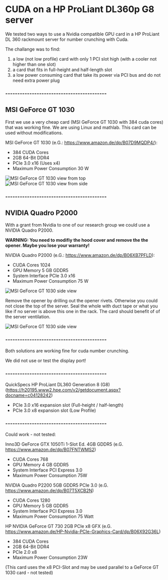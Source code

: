 # CUDA on a HP ProLiant DL360p G8 server  

We tested two ways to use a Nvidia compatible GPU card in a HP ProLiant DL 360 rackmount server for number crunching with Cuda. 

The challange was to find:
1) a low (not low profile) card with only 1 PCI slot high (with a cooler  not higher than one slot)
2) a card that fits in full-height and half-length slot
3) a low power consuming card that take its power via PCI bus and do not need extra power plug
 

### ------------------------------------------

## MSI GeForce GT 1030
First we use a very cheap card (MSI GeForce GT 1030 with 384 cuda cores) that was working fine. We are using Linux and mathlab.
This card can be used without modifications. 

MSI GeForce GT 1030 (e.G.: https://www.amazon.de/dp/B07D9MQDP4/):
- 384 CUDA Cores
- 2GB 64-Bit DDR4
- PCIe 3.0 x16 (Uses x4)
- Maximum Power Consumption 	30 W

![MSI GeForce GT 1030 view from top](IMG-20180925-WA0009.jpg)
![MSI GeForce GT 1030 view from side](IMG-20180925-WA0006.jpg)

### ------------------------------------------

	
## NVIDIA Quadro P2000
With a grant from Nvidia to one of our research group  we could use a NVIDIA Quadro P2000. 

**WARNING: You need to modifiy the hood cover and remove the the opener. Maybe you lose your warranty!**

NVIDIA Quadro P2000 (e.G.: https://www.amazon.de/dp/B06XB7PFLD): 
- CUDA Cores 	1024
- GPU Memory 	5 GB GDDR5	
- System Interface 	PCIe 3.0 x16
- Maximum Power Consumption 	75 W

![MSI GeForce GT 1030 side view](IMG-20181017-WA0001.jpg)

Remove the opener by drilling out the opener rivets. Otherwise you could not close the top of the server. 
Seal the whole with duct tape or what you like if no server is above this one in the rack. The card should 
benefit of of the server ventilation. 

![MSI GeForce GT 1030 side view](IMG-20181017-WA0002.jpg)

### ------------------------------------------

Both solutions are working fine for cuda number crunching. 

We did not use or test the display port!


### ------------------------------------------

QuickSpecs
HP ProLiant DL360 Generation 8 (G8) (https://h20195.www2.hpe.com/v2/getdocument.aspx?docname=c04128242)

- PCIe 3.0  x16 expansion slot (Full-height / half-length)
- PCIe 3.0  x8  expansion slot (Low Profile)

### ------------------------------------------

Could work - not tested:

Inno3D GeForce GTX 1050Ti 1-Slot Ed. 4GB GDDR5 (e.G. https://www.amazon.de/dp/B07FNTWMS2)
- CUDA Cores 	768
- GPU Memory 	4 GB GDDR5
- System Interface 	PCI Express 3.0
- Maximum Power Consumption 75W


NVIDIA Quadro P2200 5GB GDDR5 PCIe 3.0 (e.G. https://www.amazon.de/dp/B07T5XCB2N)
- CUDA Cores 	1280
- GPU Memory 	5 GB GDDR5
- System Interface 	PCI Express 3.0
- Maximum Power Consumption 75 Watt


HP NVIDIA GeForce GT 730 2GB PCIe x8 GFX (e.G. https://www.amazon.de/HP-Nvidia-PCIe-Graphics-Card/dp/B06X92G36L)
- 384 CUDA Cores
- 2GB 64-Bit DDR4
- PCIe 2.0 x8 
- Maximum Power Consumption 	23W

(This card uses the x8 PCI-Slot and may be used parallel to a  GeForce GT 1030 card - not tested) 


